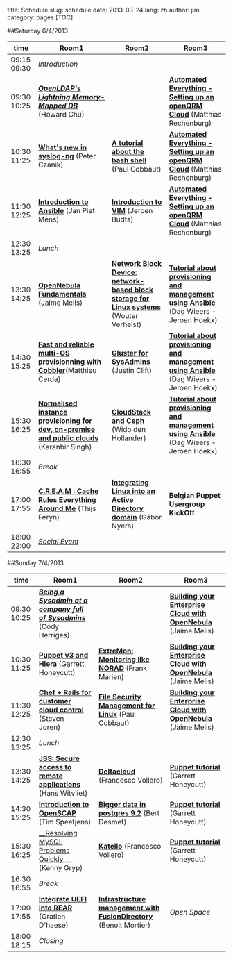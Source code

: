 title: Schedule
slug: schedule
date: 2013-03-24
lang: zh
author: jim
category: pages
[TOC]

##Saturday 6/4/2013

| time          | Room1 | Room2 | Room3 |
|---------------|-------|-------|-------|
| 09:15 09:30 | _Introduction_ |
| 09:30 10:25 | [___OpenLDAP's Lightning Memory-Mapped DB___](openldap.html) (Howard Chu) | | [__Automated Everything - Setting up an openQRM Cloud__](setting-up-an-openqrm-cloud.html) (Matthias Rechenburg) |
| 10:30 11:25 | [__What's new in syslog-ng__](whats-new-in-syslog-ng.html) (Peter Czanik) | [__A tutorial about the bash shell__](bash-tutorial.html) (Paul Cobbaut) | [__Automated Everything - Setting up an openQRM Cloud__](setting-up-an-openqrm-cloud.html) (Matthias Rechenburg) |
| 11:30 12:25 | [__Introduction to Ansible__](ansible.html) (Jan Piet Mens) | [__Introduction to VIM__](vi.html) (Jeroen Budts) | [__Automated Everything - Setting up an openQRM Cloud__](setting-up-an-openqrm-cloud.html) (Matthias Rechenburg) |
| 12:30 13:25 | _Lunch_ |
| 13:30 14:25 | [__OpenNebula Fundamentals__](opennebula-fundamentals.html) (Jaime Melis) | [__Network Block Device: network-based block storage for Linux systems__](the-network-block-device-network-based-block-storage-for-linux-systems.html) (Wouter Verhelst) | [__Tutorial about provisioning and management using Ansible__](tutorial-about-provisioning-and-management-using-ansible.html) (Dag Wieers - Jeroen Hoekx) |
| 14:30 15:25 | [__Fast and reliable multi-OS provisionning with Cobbler__](cobbler.html)(Matthieu Cerda) | [__Gluster for SysAdmins__](gluster-for-sysadmins.html) (Justin Clift) | [__Tutorial about provisioning and management using Ansible__](tutorial-about-provisioning-and-management-using-ansible.html) (Dag Wieers - Jeroen Hoekx) |
| 15:30 16:25 | [__Normalised instance provisioning for dev, on-premise and public clouds__](normalised-instance-provisioning-for-dev-on-premise-and-public-clouds.html) (Karanbir Singh) | [__CloudStack and Ceph__](intro-to-ceph.html) (Wido den Hollander) | [__Tutorial about provisioning and management using Ansible__](tutorial-about-provisioning-and-management-using-ansible.html) (Dag Wieers - Jeroen Hoekx) |
| 16:30 16:55 | _Break_ |
| 17:00 17:55 | [__C.R.E.A.M : Cache Rules Everything Around Me__](cream.html) (Thijs Feryn) | [__Integrating Linux into an Active Directory domain__](linux-ad.html) (Gábor Nyers) | __Belgian Puppet Usergroup KickOff__ |
| 18:00 22:00 | [_Social Event_](social-event.html) |


##Sunday 7/4/2013

| time          | Room1 | Room2 | Room3 |
|---------------|-------|-------|-------|
| 09:30 10:25 | [___Being a Sysadmin at a company full of Sysadmins___](being-a-sysadmin-at-a-company-full-of-sysadmins-your-communication-skills-will-be-tested.html) (Cody Herriges) | | [__Building your Enterprise Cloud with OpenNebula__](building-your-enterprise-cloud-with-opennebula.html) (Jaime Melis) |
| 10:30 11:25 | [__Puppet v3 and Hiera__](puppet-v3-and-data-decoupling-with-hiera.html) (Garrett Honeycutt) | [__ExtreMon: Monitoring like NORAD__](extremon.html) (Frank Marien) | [__Building your Enterprise Cloud with OpenNebula__](building-your-enterprise-cloud-with-opennebula.html) (Jaime Melis) |
| 11:30 12:25 | [__Chef + Rails for customer cloud control__](chef-rails.html) (Steven - Joren) | [__File Security Management for Linux__](filesec.html) (Paul Cobbaut) | [__Building your Enterprise Cloud with OpenNebula__](building-your-enterprise-cloud-with-opennebula.html) (Jaime Melis) |
| 12:30 13:25 | _Lunch_ |
| 13:30 14:25 | [__JSS: Secure access to remote applications__](jss-secure-access-to-remote-applications.html) (Hans Witvliet) | [__Deltacloud__](deltacloud.html) (Francesco Vollero) | [__Puppet tutorial__](puppet-tutorial-a-beginners-guide.html) (Garrett Honeycutt) |
| 14:30 15:25 | [__Introduction to OpenSCAP__](introduction-to-openscap.html) (Tim Speetjens) | [__Bigger data in postgres 9.2__](bigger-data-in-postgres-92.html) (Bert Desmet) | [__Puppet tutorial__](puppet-tutorial-a-beginners-guide.html) (Garrett Honeycutt) |
| 15:30 16:25 | [__Resolving MySQL Problems Quickly __]() (Kenny Gryp) | [__Katello__](aeolus-and-katello-ftw-for-the-win.html) (Francesco Vollero) | [__Puppet tutorial__](puppet-tutorial-a-beginners-guide.html) (Garrett Honeycutt) |
| 16:30 16:55 | _Break_ |
| 17:00 17:55 | [__Integrate UEFI into REAR__](integrating-uefi-into-relax-and-recover.html) (Gratien D'haese) | [__Infrastructure management with FusionDirectory__](fusiondir.html) (Benoit Mortier) | _Open Space_ |
| 18:00 18:15 | _Closing_ |
